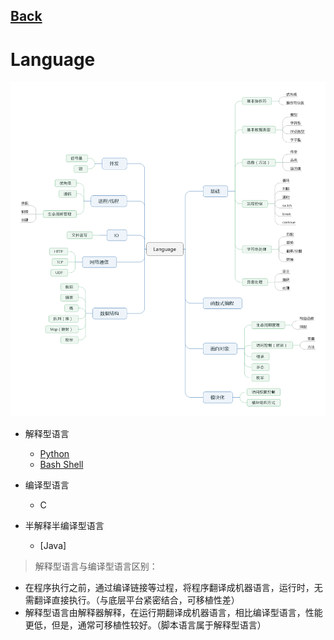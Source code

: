 [Back](/READE.md)
----

# Language

![](/images/language/language.png)


- 解释型语言
   - [Python](/language/python)
   - [Bash Shell](/language/bash)

- 编译型语言
   - C

- 半解释半编译型语言
   - [Java]

> 解释型语言与编译型语言区别：
   - 在程序执行之前，通过编译链接等过程，将程序翻译成机器语言，运行时，无需翻译直接执行。（与底层平台紧密结合，可移植性差）
   - 解释型语言由解释器解释，在运行期翻译成机器语言，相比编译型语言，性能更低，但是，通常可移植性较好。（脚本语言属于解释型语言）

